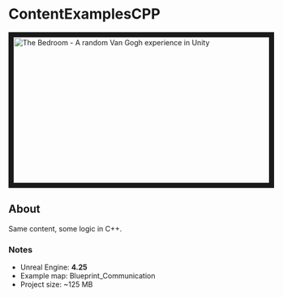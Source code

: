# ContentExamplesCPP

<a href="https://docs.unrealengine.com/en-US/Resources/ContentExamples/Blueprints/index.html#blueprint_communicationmap" target="_blank"><img src="https://docs.unrealengine.com/Images/Resources/ContentExamples/Blueprints/BlueprintCommunication_Header.webp" alt="The Bedroom - A random Van Gogh experience in Unity" width="1126" height="288" border="10"/></a>

## About
Same content, some logic in C++. 

### Notes
* Unreal Engine: <b>4.25</b>
* Example map: Blueprint_Communication
* Project size: ~125 MB
